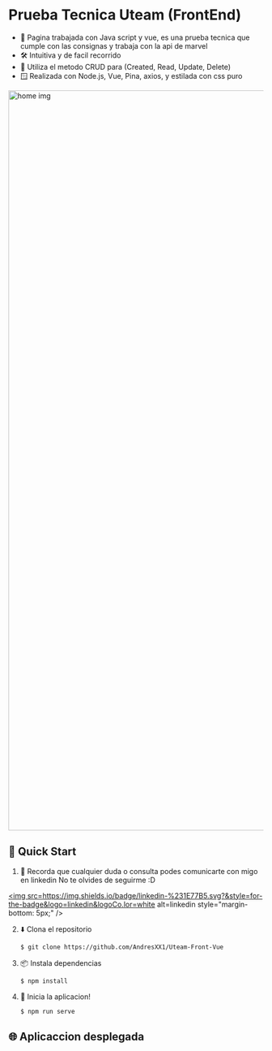# Prueba Tecnica Uteam (FrontEnd)

* 💬 Pagina trabajada con Java script y vue, es una prueba tecnica que cumple con las consignas y trabaja con la api de marvel
* 🛠️ Intuitiva y de facil recorrido 
* 📁 Utiliza el metodo CRUD para (Created, Read, Update, Delete)
* 🪟 Realizada con Node.js, Vue, Pina, axios, y estilada con css puro

 <img width="1459" alt="home img" src="./home.jpg"> 

## 🌟 Quick Start

1. 👤 Recorda que cualquier duda o consulta podes comunicarte con migo en linkedin No te olvides de seguirme :D

<a href="https://www.linkedin.com/in/andres-vera-676414281/" target="_blank">

<img src=https://img.shields.io/badge/linkedin-%231E77B5.svg?&style=for-the-badge&logo=linkedin&logoCo.lor=white alt=linkedin style="margin-bottom: 5px;" />
</a> 



2. ⬇️ Clona el repositorio

    ```bash
    $ git clone https://github.com/AndresXX1/Uteam-Front-Vue
    ```

3. 📦 Instala dependencias

    ```bash
    $ npm install
    ```



4. 🏃‍️ Inicia la aplicacion!

    ```bash
    $ npm run serve

    ```



## 🌐 Aplicaccion desplegada


